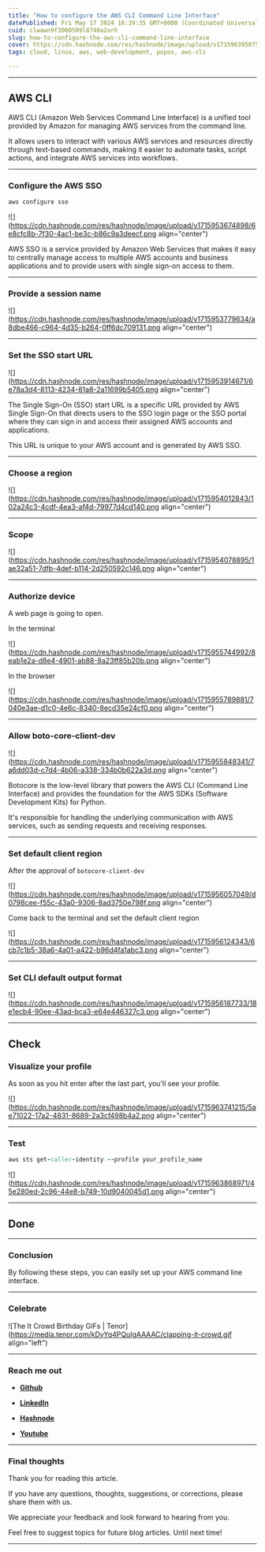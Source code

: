 ```yaml
---
title: "How to configure the AWS CLI Command Line Interface"
datePublished: Fri May 17 2024 16:39:35 GMT+0000 (Coordinated Universal Time)
cuid: clwawn9f3000509l8740a2orh
slug: how-to-configure-the-aws-cli-command-line-interface
cover: https://cdn.hashnode.com/res/hashnode/image/upload/v1715963950754/3de96d61-4c1e-43fb-a638-216564b0d174.png
tags: cloud, linux, aws, web-development, popos, aws-cli

---
```


---

## AWS CLI

AWS CLI (Amazon Web Services Command Line Interface) is a unified tool provided by Amazon for managing AWS services from the command line.

It allows users to interact with various AWS services and resources directly through text-based commands, making it easier to automate tasks, script actions, and integrate AWS services into workflows.

---

### Configure the AWS SSO

```ruby
aws configure sso
```

![](https://cdn.hashnode.com/res/hashnode/image/upload/v1715953674898/6e8cfc8b-7f30-4ac1-be3c-b86c9a3deecf.png align="center")

AWS SSO is a service provided by Amazon Web Services that makes it easy to centrally manage access to multiple AWS accounts and business applications and to provide users with single sign-on access to them.

---

### Provide a session name

![](https://cdn.hashnode.com/res/hashnode/image/upload/v1715953779634/a8dbe466-c964-4d35-b264-0ff6dc709131.png align="center")

---

### Set the SSO start URL

![](https://cdn.hashnode.com/res/hashnode/image/upload/v1715953914671/6e78a3d4-8113-4234-81a8-2a11699b5405.png align="center")

The Single Sign-On (SSO) start URL is a specific URL provided by AWS Single Sign-On that directs users to the SSO login page or the SSO portal where they can sign in and access their assigned AWS accounts and applications.

This URL is unique to your AWS account and is generated by AWS SSO.

---

### Choose a region

![](https://cdn.hashnode.com/res/hashnode/image/upload/v1715954012843/102a24c3-4cdf-4ea3-af4d-79977d4cd140.png align="center")

---

### Scope

![](https://cdn.hashnode.com/res/hashnode/image/upload/v1715954078895/1ae32a51-7dfb-4def-b114-2d250592c146.png align="center")

---

### Authorize device

A web page is going to open.

In the terminal

![](https://cdn.hashnode.com/res/hashnode/image/upload/v1715955744992/8eab1e2a-d8e4-4901-ab88-8a23ff85b20b.png align="center")

In the browser

![](https://cdn.hashnode.com/res/hashnode/image/upload/v1715955789881/7040e3ae-d1c0-4e6c-8340-8ecd35e24cf0.png align="center")

---

### Allow boto-core-client-dev

![](https://cdn.hashnode.com/res/hashnode/image/upload/v1715955848341/7a6dd03d-c7d4-4b06-a338-334b0b622a3d.png align="center")

Botocore is the low-level library that powers the AWS CLI (Command Line Interface) and provides the foundation for the AWS SDKs (Software Development Kits) for Python.

It's responsible for handling the underlying communication with AWS services, such as sending requests and receiving responses.

---

### Set default client region

After the approval of `botocore-client-dev`

![](https://cdn.hashnode.com/res/hashnode/image/upload/v1715956057049/d0798cee-f55c-43a0-9306-8ad3750e798f.png align="center")

Come back to the terminal and set the default client region

![](https://cdn.hashnode.com/res/hashnode/image/upload/v1715956124343/6cb7c1b5-38a6-4a01-a422-b96d4fa1abc3.png align="center")

---

### Set CLI default output format

![](https://cdn.hashnode.com/res/hashnode/image/upload/v1715956187733/18e1ecb4-90ee-43ad-bca3-e64e446327c3.png align="center")

---

## Check

### Visualize your profile

As soon as you hit enter after the last part, you'll see your profile.

![](https://cdn.hashnode.com/res/hashnode/image/upload/v1715963741215/5ae71022-17a2-4831-8689-2a3cf498b4a2.png align="center")

---

### Test

```ruby
aws sts get-caller-identity --profile your_profile_name
```

![](https://cdn.hashnode.com/res/hashnode/image/upload/v1715963868971/45e280ed-2c96-44e8-b749-10d9040045d1.png align="center")

---

## **Done**

---

### Conclusion

By following these steps, you can easily set up your AWS command line interface.

---

### **Celebrate**

![The It Crowd Birthday GIFs | Tenor](https://media.tenor.com/kDyYq4PQuIgAAAAC/clapping-it-crowd.gif align="left")

---

### **Reach me out**

* [**Github**](https://github.com/alexcalaca)
    
* [**LinkedIn**](https://linkedin.com/in/alexandrecalacaofficial)
    
* [**Hashnode**](https://hashnode.com/onboard?next=/@alexandrecalaca)
    
* [**Youtube**](https://www.youtube.com/@alexandrecalacaofficial)
    

---

### Final thoughts

Thank you for reading this article.

If you have any questions, thoughts, suggestions, or corrections, please share them with us.

We appreciate your feedback and look forward to hearing from you.

Feel free to suggest topics for future blog articles. Until next time!

---